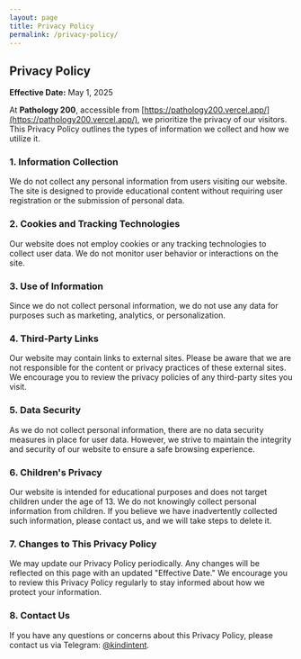 ```yaml
---
layout: page
title: Privacy Policy
permalink: /privacy-policy/
---
```


## Privacy Policy

**Effective Date:** May 1, 2025

At **Pathology 200**, accessible from [https://pathology200.vercel.app/](https://pathology200.vercel.app/), we prioritize the privacy of our visitors. This Privacy Policy outlines the types of information we collect and how we utilize it.

### 1. Information Collection

We do not collect any personal information from users visiting our website. The site is designed to provide educational content without requiring user registration or the submission of personal data.

### 2. Cookies and Tracking Technologies

Our website does not employ cookies or any tracking technologies to collect user data. We do not monitor user behavior or interactions on the site.

### 3. Use of Information

Since we do not collect personal information, we do not use any data for purposes such as marketing, analytics, or personalization.

### 4. Third-Party Links

Our website may contain links to external sites. Please be aware that we are not responsible for the content or privacy practices of these external sites. We encourage you to review the privacy policies of any third-party sites you visit.

### 5. Data Security

As we do not collect personal information, there are no data security measures in place for user data. However, we strive to maintain the integrity and security of our website to ensure a safe browsing experience.

### 6. Children's Privacy

Our website is intended for educational purposes and does not target children under the age of 13. We do not knowingly collect personal information from children. If you believe we have inadvertently collected such information, please contact us, and we will take steps to delete it.

### 7. Changes to This Privacy Policy

We may update our Privacy Policy periodically. Any changes will be reflected on this page with an updated "Effective Date." We encourage you to review this Privacy Policy regularly to stay informed about how we protect your information.

### 8. Contact Us

If you have any questions or concerns about this Privacy Policy, please contact us via Telegram: [@kindintent](https://t.me/kindintent).
